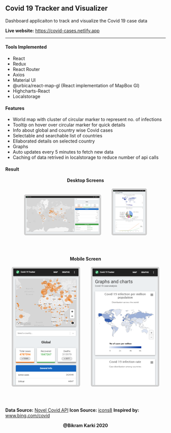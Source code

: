## Covid 19 Tracker and Visualizer

Dashboard applicaiton to track and visualize the Covid 19 case data

**Live website:** https://covid-cases.netlify.app

---

#### Tools Implemented

- React
- Redux
- React Router
- Axios
- Material UI
- @urbica/react-map-gl (React implementation of MapBox Gl)
- Highcharts-React
- Localstorage

#### Features

- World map with cluster of circular marker to represent no. of infections
- Tooltip on hover over circular marker for quick details
- Info about global and country wise Covid cases
- Selectable and searchable list of countries
- Ellaborated details on selected country
- Graphs
- Auto updates every 5 minutes to fetch new data
- Caching of data retrived in localstorage to reduce number of api calls

#### Result

<p align="center">
<b>Desktop Screens</b> <br> <br>

<img width="46%" height="auto" src="https://github.com/bkrmadtya/covid_tracker_2020/blob/master/screenshots/mapAndDataPage.png?raw=true" style="margin: 0 15px; border: 5px solid #cfcfcf; border-radius: 5px;"/>
<img width="20%" height="auto" src="https://github.com/bkrmadtya/covid_tracker_2020/blob/master/screenshots/graphs.png?raw=true" style="margin: 0 15px; border: 5px solid #cfcfcf; border-radius: 5px;"/>

</p>
<br><br>

<p align="center">
<b>Mobile Screen</b><br><br>

<img width="205" height="365" src="https://github.com/bkrmadtya/covid_tracker_2020/blob/master/screenshots/responsiveMap.png?raw=true" style="margin: 0 15px; border: 5px solid #cfcfcf; border-radius: 5px;"/>
<img width="205" height="365" src="https://github.com/bkrmadtya/covid_tracker_2020/blob/master/screenshots/responsiveGraphs.png?raw=true" style="margin: 0 15px; border: 5px solid #cfcfcf; border-radius: 5px;"/>

</p>

<br><br>

**Data Source:** [Novel Covid API](https://corona.lmao.ninja/)
**Icon Source:** [icons8](https://icons8.com/)
**Inspired by:** www.bing.com/covid

<p align="center">
    <b>@Bikram Karki 2020</b>
<p>
